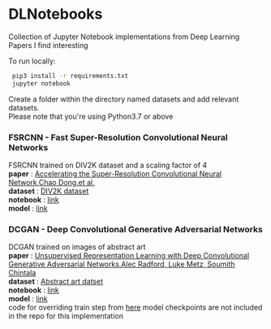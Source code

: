 # DLNotebooks
Collection of Jupyter Notebook implementations from Deep Learning Papers I find interesting

To run locally:
   ```sh
    pip3 install -r requirements.txt
    jupyter notebook
   ```
Create a folder within the directory named datasets and add relevant datasets.<br>
Please note that you're using Python3.7 or above 

### FSRCNN - Fast Super-Resolution Convolutional Neural Networks <br>
FSRCNN trained on DIV2K dataset and a scaling factor of 4 <br>
**paper** : [Accelerating the Super-Resolution Convolutional Neural Network,Chao Dong,et al.](https://arxiv.org/abs/1608.00367) <br>
**dataset** : [DIV2K dataset](https://www.kaggle.com/joe1995/div2k-dataset)<br>
**notebook** : [link](https://github.com/adreejish/DLNotebooks/blob/master/FSRCNN.ipynb)<br>
**model** : [link](https://github.com/adreejish/DLNotebooks/tree/master/models/fsrcnn)<br>

### DCGAN - Deep Convolutional Generative Adversarial Networks <br>
DCGAN trained on images of abstract art <br>
**paper** : [Unsupervised Representation Learning with Deep Convolutional Generative Adversarial Networks,Alec Radford, Luke Metz, Soumith Chintala](https://arxiv.org/abs/1511.06434) <br>
**dataset** : [Abstract art datset](https://www.kaggle.com/bryanb/abstract-art-gallery)<br>
**notebook** : [link](https://github.com/adreejish/DLNotebooks/blob/master/DCGAN.ipynb)<br>
**model** : [link](https://github.com/adreejish/DLNotebooks/tree/master/models/dcgan)<br>
code for overriding train step from [here](https://www.tensorflow.org/tutorials/generative/dcgan)
model checkpoints are not included in the repo for this implementation



